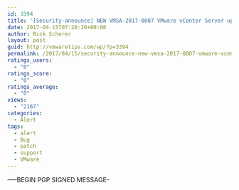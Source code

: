 ```yaml
---
id: 3394
title: '[Security-announce] NEW VMSA-2017-0007 VMware vCenter Server updates resolve a remote code execution vulnerability via BlazeDS'
date: 2017-04-15T07:28:20+00:00
author: Rick Scherer
layout: post
guid: http://vmwaretips.com/wp/?p=3394
permalink: /2017/04/15/security-announce-new-vmsa-2017-0007-vmware-vcenter-server-updates-resolve-a-remote-code-execution-vulnerability-via-blazeds-2/
ratings_users:
  - "0"
ratings_score:
  - "0"
ratings_average:
  - "0"
views:
  - "2167"
categories:
  - Alert
tags:
  - alert
  - Bug
  - patch
  - support
  - VMware
---
```

&#8212;&#8211;BEGIN PGP SIGNED MESSAGE-